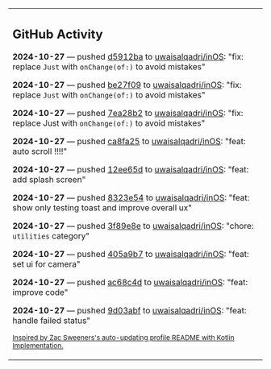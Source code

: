 <table><tr><td valign="top" width="100%">    

## GitHub Activity

**2024-10-27** — pushed [d5912ba](https://github.com/uwaisalqadri/inOS/commits/d5912ba8029978cc5c63ca74fe28ede9395faa30) to [uwaisalqadri/inOS](https://github.com/uwaisalqadri/inOS): "fix: replace `Just` with `onChange(of:)` to avoid mistakes"

**2024-10-27** — pushed [be27f09](https://github.com/uwaisalqadri/inOS/commits/be27f09e42faa6a9888740a1226bf85e6f461a8e) to [uwaisalqadri/inOS](https://github.com/uwaisalqadri/inOS): "fix: replace `Just` with `onChange(of:)` to avoid mistakes"

**2024-10-27** — pushed [7ea28b2](https://github.com/uwaisalqadri/inOS/commits/7ea28b253e5aef3329d25d2c7b3d7b843d72231a) to [uwaisalqadri/inOS](https://github.com/uwaisalqadri/inOS): "fix: replace Just with `onChange(of:)` to avoid mistakes"

**2024-10-27** — pushed [ca8fa25](https://github.com/uwaisalqadri/inOS/commits/ca8fa25570eaab2ae5fb35e22b6acc4ac35252fb) to [uwaisalqadri/inOS](https://github.com/uwaisalqadri/inOS): "feat: auto scroll !!!!"

**2024-10-27** — pushed [12ee65d](https://github.com/uwaisalqadri/inOS/commits/12ee65d64531e3f8c55760dbd5c00be09ef1981c) to [uwaisalqadri/inOS](https://github.com/uwaisalqadri/inOS): "feat: add splash screen"

**2024-10-27** — pushed [8323e54](https://github.com/uwaisalqadri/inOS/commits/8323e54ddc512b3592efabcfd6197bf4c0f88294) to [uwaisalqadri/inOS](https://github.com/uwaisalqadri/inOS): "feat: show only testing toast and improve overall ux"

**2024-10-27** — pushed [3f89e8e](https://github.com/uwaisalqadri/inOS/commits/3f89e8e235261da7813847fd8be09345ea287ff5) to [uwaisalqadri/inOS](https://github.com/uwaisalqadri/inOS): "chore: `utilities` category"

**2024-10-27** — pushed [405a9b7](https://github.com/uwaisalqadri/inOS/commits/405a9b7c8ba791a05b14572f09c2514a066894e7) to [uwaisalqadri/inOS](https://github.com/uwaisalqadri/inOS): "feat: set ui for camera"

**2024-10-27** — pushed [ac68c4d](https://github.com/uwaisalqadri/inOS/commits/ac68c4d84652749f3e458c0b2c4b8f7a9628533e) to [uwaisalqadri/inOS](https://github.com/uwaisalqadri/inOS): "feat: improve code"

**2024-10-27** — pushed [9d03abf](https://github.com/uwaisalqadri/inOS/commits/9d03abfb3e369d4888bf2d1f0c6163274e1237ae) to [uwaisalqadri/inOS](https://github.com/uwaisalqadri/inOS): "feat: handle failed status"
                
<sub><a href="https://github.com/ZacSweers/ZacSweers/">Inspired by Zac Sweeners's auto-updating profile README with Kotlin Implementation.</a></sub>
        